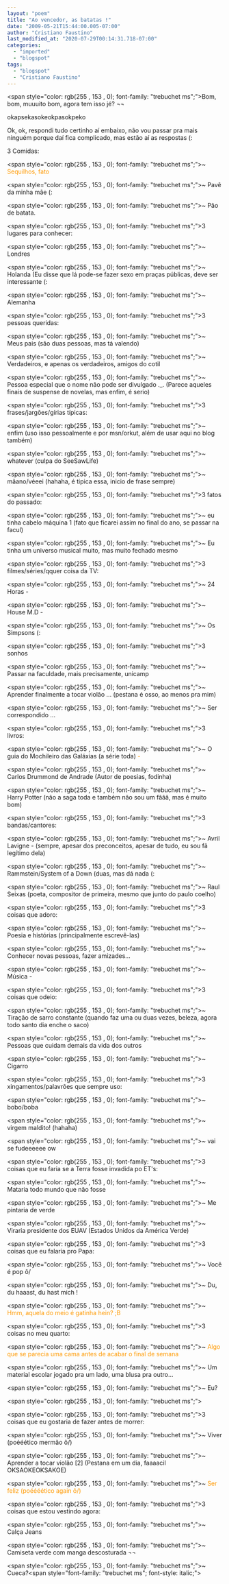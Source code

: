 ```yaml
---
layout: "poem"
title: "Ao vencedor, as batatas !"
date: "2009-05-21T15:44:00.005-07:00"
author: "Cristiano Faustino"
last_modified_at: "2020-07-29T00:14:31.718-07:00"
categories:
  - "imported"
  - "blogspot"
tags:
  - "blogspot"
  - "Cristiano Faustino"
---
```


<span style="color: rgb(255 , 153 , 0); font-family: "trebuchet ms";">Bom, bom, muuuito bom, agora tem isso jé? ¬¬

okapsekasokeokpasokpeko

Ok, ok, respondi tudo certinho aí embaixo, não vou passar pra mais ninguém porque daí fica complicado, mas estão aí as respostas (:

3 Comidas:

</span><span style="color: rgb(255 , 153 , 0); font-family: "trebuchet ms";">~ </span><span style="color: rgb(255 , 153 , 0);">Sequilhos, fato

</span><span style="color: rgb(255 , 153 , 0); font-family: "trebuchet ms";">~ Pavê da minha mãe (:

</span><span style="color: rgb(255 , 153 , 0); font-family: "trebuchet ms";">~ Pão de batata.

</span><span style="color: rgb(255 , 153 , 0); font-family: "trebuchet ms";">3 lugares para conhecer:

</span><span style="color: rgb(255 , 153 , 0); font-family: "trebuchet ms";">~ Londres

</span><span style="color: rgb(255 , 153 , 0); font-family: "trebuchet ms";">~ Holanda (Eu disse que lá pode-se fazer sexo em praças públicas, deve ser interessante (:

</span><span style="color: rgb(255 , 153 , 0); font-family: "trebuchet ms";">~ Alemanha 

</span><span style="color: rgb(255 , 153 , 0); font-family: "trebuchet ms";">3 pessoas queridas:

</span><span style="color: rgb(255 , 153 , 0); font-family: "trebuchet ms";">~ Meus pais (são duas pessoas, mas tá valendo)

</span><span style="color: rgb(255 , 153 , 0); font-family: "trebuchet ms";">~ Verdadeiros, e apenas os verdadeiros, amigos do cotil

</span><span style="color: rgb(255 , 153 , 0); font-family: "trebuchet ms";">~ Pessoa especial que o nome não pode ser divulgado ._. (Parece aqueles finais de suspense de novelas, mas enfim, é serio)

</span><span style="color: rgb(255 , 153 , 0); font-family: "trebuchet ms";">3 frases/jargões/gírias típicas:

</span><span style="color: rgb(255 , 153 , 0); font-family: "trebuchet ms";">~ enfim (uso isso pessoalmente e por msn/orkut, além de usar aqui no blog também)

</span><span style="color: rgb(255 , 153 , 0); font-family: "trebuchet ms";">~ whatever (culpa do SeeSawLife)

</span><span style="color: rgb(255 , 153 , 0); font-family: "trebuchet ms";">~ mãano/véeei (hahaha, é tipica essa, inicio de frase sempre)

</span><span style="color: rgb(255 , 153 , 0); font-family: "trebuchet ms";">3 fatos do passado:

</span><span style="color: rgb(255 , 153 , 0); font-family: "trebuchet ms";">~ eu tinha cabelo máquina 1 (fato que ficarei assim no final do ano, se passar na facul)

</span><span style="color: rgb(255 , 153 , 0); font-family: "trebuchet ms";">~ Eu tinha um universo musical muito, mas muito fechado mesmo

</span><span style="color: rgb(255 , 153 , 0); font-family: "trebuchet ms";">3 filmes/séries/qquer coisa da TV:

</span><span style="color: rgb(255 , 153 , 0); font-family: "trebuchet ms";">~ 24 Horas *-*

</span><span style="color: rgb(255 , 153 , 0); font-family: "trebuchet ms";">~ House M.D *-*

</span><span style="color: rgb(255 , 153 , 0); font-family: "trebuchet ms";">~ Os Simpsons (: 

</span><span style="color: rgb(255 , 153 , 0); font-family: "trebuchet ms";">3 sonhos

</span><span style="color: rgb(255 , 153 , 0); font-family: "trebuchet ms";">~ Passar na faculdade, mais precisamente, unicamp

</span><span style="color: rgb(255 , 153 , 0); font-family: "trebuchet ms";">~ Aprender finalmente a tocar violão ... (pestana é osso, ao menos pra mim) 

</span><span style="color: rgb(255 , 153 , 0); font-family: "trebuchet ms";">~ Ser correspondido ...

</span><span style="color: rgb(255 , 153 , 0); font-family: "trebuchet ms";">3 livros:

</span><span style="color: rgb(255 , 153 , 0); font-family: "trebuchet ms";">~ O guia do Mochileiro das Galáxias (a série toda)</span><span style="color: rgb(255 , 153 , 0);">  *-*

</span><span style="color: rgb(255 , 153 , 0); font-family: "trebuchet ms";">~ Carlos Drummond de Andrade (Autor de poesias, fodinha)

</span><span style="color: rgb(255 , 153 , 0); font-family: "trebuchet ms";">~ Harry Potter (não a saga toda e também não sou um fããã, mas é muito bom) 

</span><span style="color: rgb(255 , 153 , 0); font-family: "trebuchet ms";">3 bandas/cantores:

</span><span style="color: rgb(255 , 153 , 0); font-family: "trebuchet ms";">~ Avril Lavigne *-* (sempre, apesar dos preconceitos, apesar de tudo, eu sou fã legítimo dela)

</span><span style="color: rgb(255 , 153 , 0); font-family: "trebuchet ms";">~ Rammstein/System of a Down (duas, mas dá nada (:

</span><span style="color: rgb(255 , 153 , 0); font-family: "trebuchet ms";">~ Raul Seixas (poeta, compositor de primeira, mesmo que junto do paulo coelho)

</span><span style="color: rgb(255 , 153 , 0); font-family: "trebuchet ms";">3 coisas que adoro:

</span><span style="color: rgb(255 , 153 , 0); font-family: "trebuchet ms";">~ Poesia e histórias (principalmente escrevê-las)

</span><span style="color: rgb(255 , 153 , 0); font-family: "trebuchet ms";">~ Conhecer novas pessoas, fazer amizades...

</span><span style="color: rgb(255 , 153 , 0); font-family: "trebuchet ms";">~ Música *-*

</span><span style="color: rgb(255 , 153 , 0); font-family: "trebuchet ms";">3 coisas que odeio:

</span><span style="color: rgb(255 , 153 , 0); font-family: "trebuchet ms";">~ Tiração de sarro constante (quando faz uma ou duas vezes, beleza, agora todo santo dia enche o saco)

</span><span style="color: rgb(255 , 153 , 0); font-family: "trebuchet ms";">~ Pessoas que cuidam demais da vida dos outros

</span><span style="color: rgb(255 , 153 , 0); font-family: "trebuchet ms";">~ Cigarro

</span><span style="color: rgb(255 , 153 , 0); font-family: "trebuchet ms";">3 xingamentos/palavrões que sempre uso:

</span><span style="color: rgb(255 , 153 , 0); font-family: "trebuchet ms";">~ bobo/boba

</span><span style="color: rgb(255 , 153 , 0); font-family: "trebuchet ms";">~ virgem maldito! (hahaha)

</span><span style="color: rgb(255 , 153 , 0); font-family: "trebuchet ms";">~ vai se fudeeeeee ow

</span><span style="color: rgb(255 , 153 , 0); font-family: "trebuchet ms";">3 coisas que eu faria se a Terra fosse invadida po ET's:

</span><span style="color: rgb(255 , 153 , 0); font-family: "trebuchet ms";">~ Mataria todo mundo que não fosse

</span><span style="color: rgb(255 , 153 , 0); font-family: "trebuchet ms";">~ Me pintaria de verde

</span><span style="color: rgb(255 , 153 , 0); font-family: "trebuchet ms";">~ Viraria presidente dos EUAV (Estados Unidos da América Verde)

</span><span style="color: rgb(255 , 153 , 0); font-family: "trebuchet ms";">3 coisas que eu falaria pro Papa:

</span><span style="color: rgb(255 , 153 , 0); font-family: "trebuchet ms";">~ Você é pop õ/

</span><span style="color: rgb(255 , 153 , 0); font-family: "trebuchet ms";">~ Du, du haaast, du hast mich !

</span><span style="color: rgb(255 , 153 , 0); font-family: "trebuchet ms";">~ </span><span style="color: rgb(255 , 153 , 0);">Hmm, aquela do meio é gatinha hein? ;B

</span><span style="color: rgb(255 , 153 , 0); font-family: "trebuchet ms";">3 coisas no meu quarto:

</span><span style="color: rgb(255 , 153 , 0); font-family: "trebuchet ms";">~ </span><span style="color: rgb(255 , 153 , 0);">Algo que se parecia uma cama antes de acabar o final de semana

</span><span style="color: rgb(255 , 153 , 0); font-family: "trebuchet ms";">~ Um material escolar jogado pra um lado, uma blusa pra outro...

</span><span style="color: rgb(255 , 153 , 0); font-family: "trebuchet ms";">~ Eu?

</span><span style="color: rgb(255 , 153 , 0); font-family: "trebuchet ms";"> 

</span><span style="color: rgb(255 , 153 , 0); font-family: "trebuchet ms";">3 coisas que eu gostaria de fazer antes de morrer:

</span><span style="color: rgb(255 , 153 , 0); font-family: "trebuchet ms";">~ Viver (poééético mermão õ/)

</span><span style="color: rgb(255 , 153 , 0); font-family: "trebuchet ms";">~ Aprender a tocar violão [2] (Pestana em um dia, faaaacil OKSAOKEOKSAKOE)

</span><span style="color: rgb(255 , 153 , 0); font-family: "trebuchet ms";">~ </span><span style="color: rgb(255 , 153 , 0);">Ser feliz (poéééético again õ/)

</span><span style="color: rgb(255 , 153 , 0); font-family: "trebuchet ms";">3 coisas que estou vestindo agora:

</span><span style="color: rgb(255 , 153 , 0); font-family: "trebuchet ms";">~ Calça Jeans

</span><span style="color: rgb(255 , 153 , 0); font-family: "trebuchet ms";">~ Camiseta verde com manga descosturada ¬¬

</span><span style="color: rgb(255 , 153 , 0); font-family: "trebuchet ms";">~ Cueca?</span><span style="font-family: "trebuchet ms"; font-style: italic;">

</span>